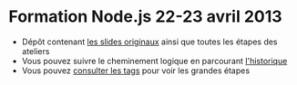 Formation Node.js 22-23 avril 2013
==================================

* Dépôt contenant [les slides originaux](https://github.com/naholyr/formation-nodejs-avril-2013/blob/slides/slides.odp?raw=true) ainsi que toutes les étapes des ateliers
* Vous pouvez suivre le cheminement logique en parcourant [l'historique](https://github.com/naholyr/formation-nodejs-avril-2013/commits/master)
* Vous pouvez [consulter les tags](https://github.com/naholyr/formation-nodejs-avril-2013/tags) pour voir les grandes étapes
